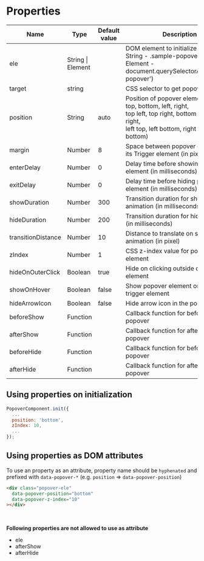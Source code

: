 # Properties

| Name | Type | Default value | Description |
| --- | --- | --- | --- |
| ele | String \| Element | | DOM element to initialize plugin<br/>String - .sample-popover <br/>Element - document.querySelectorAll('.sample-popover') |
| target | string | | CSS selector to get popover element |
| position | String | auto | Position of popover element (auto, top, bottom, left, right,<br>top left, top right, bottom left, bottom right,<br>left top, left bottom, right top, right bottom) |
| margin | Number | 8 | Space between popover element and its Trigger element (in pixel) |
| enterDelay | Number | 0 | Delay time before showing popover element (in milliseconds) |
| exitDelay | Number | 0 | Delay time before hiding popover element (in milliseconds) |
| showDuration | Number | 300 | Transition duration for show animation (in milliseconds) |
| hideDuration | Number | 200 | Transition duration for hide animation (in milliseconds) |
| transitionDistance | Number | 10 | Distance to translate on show/hide animation (in pixel) |
| zIndex | Number | 1 | CSS z-index value for popover element |
| hideOnOuterClick | Boolean | true | Hide on clicking outside of popover element |
| showOnHover | Boolean | false | Show popover element on hovering trigger element |
| hideArrowIcon | Boolean | false | Hide arrow icon in the popover |
| beforeShow | Function | | Callback function for before showing popover |
| afterShow | Function | | Callback function for after showing popover |
| beforeHide | Function | | Callback function for before hiding popover |
| afterHide | Function | | Callback function for after hiding popover |


## Using properties on initialization

```js
PopoverComponent.init({
  ...
  position: 'bottom',
  zIndex: 10,
  ...
});
```


## Using properties as DOM attributes

To use an property as an attribute, property name should be `hyphenated` and prefixed with `data-popover-*` (e.g. `position` => `data-popover-position`)

```html
<div class="popover-ele"
  data-popover-position="bottom"
  data-popover-z-index="10"
></div>
```

<br>

**Following properties are not allowed to use as attribute**
- ele
- afterShow
- afterHide

